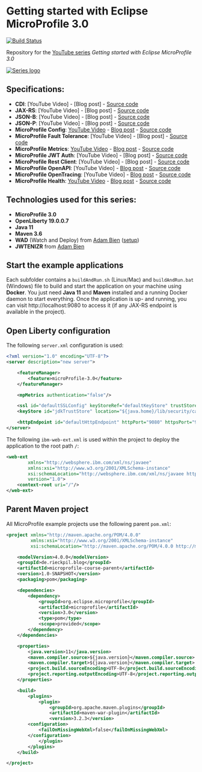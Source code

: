 # Getting started with Eclipse MicroProfile 3.0 

[![Build Status](https://travis-ci.org/rieckpil/getting-started-with-eclipse-microprofile.svg?branch=master)](https://travis-ci.org/rieckpil/getting-started-with-eclipse-microprofile)

Repository for the [YouTube series](https://www.youtube.com/watch?v=0h3QceSBBiY&list=PLFjB4VDnlT_3vXkrLkSBW7j6ygQRXBypA) *Getting started with Eclipse MicroProfile 3.0*

[![Series logo](https://rieckpil.de/wp-content/uploads/2019/08/eclipseMicroProfileGettingStartedYouTubeSeriesLogo.png "Series Logo")](https://www.youtube.com/watch?v=0h3QceSBBiY&list=PLFjB4VDnlT_3vXkrLkSBW7j6ygQRXBypA)

## Specifications:

* **CDI**: [YouTube Video] - [Blog post] - [Source code](https://github.com/rieckpil/getting-started-with-eclipse-microprofile/tree/master/cdi)
* **JAX-RS**: [YouTube Video] - [Blog post] - [Source code](https://github.com/rieckpil/getting-started-with-eclipse-microprofile/tree/master/jax-rs)
* **JSON-B**: [YouTube Video] - [Blog post] - [Source code](https://github.com/rieckpil/getting-started-with-eclipse-microprofile/tree/master/json-b)
* **JSON-P**: [YouTube Video] - [Blog post] - [Source code](https://github.com/rieckpil/getting-started-with-eclipse-microprofile/tree/master/json-p)
* **MicroProfile Config**: [YouTube Video](https://youtu.be/0h3QceSBBiY) - [Blog post](https://rieckpil.de/whatis-eclipse-microprofile-config/) - [Source code](https://github.com/rieckpil/getting-started-with-eclipse-microprofile/tree/master/microprofile-config)
* **MicroProfile Fault Tolerance**: [YouTube Video] - [Blog post] - [Source code](https://github.com/rieckpil/getting-started-with-eclipse-microprofile/tree/master/microprofile-fault-tolerance)
* **MicroProfile Metrics**: [YouTube Video](https://www.youtube.com/watch?v=jI6DoNYVd-U) - [Blog post](https://rieckpil.de/whatis-eclipse-microprofile-metrics/) - [Source code](https://github.com/rieckpil/getting-started-with-eclipse-microprofile/tree/master/microprofile-metrics)
* **MicroProfile JWT Auth**: [YouTube Video] - [Blog post] - [Source code](https://github.com/rieckpil/getting-started-with-eclipse-microprofile/tree/master/microprofile-jwt-auth)
* **MicroProfile Rest Client**: [YouTube Video] - [Blog post] - [Source code](https://github.com/rieckpil/getting-started-with-eclipse-microprofile/tree/master/microprofile-rest-client)
* **MicroProfile OpenAPI**: [YouTube Video] - [Blog post](https://rieckpil.de/whatis-eclipse-microprofile-openapi/) - [Source code](https://github.com/rieckpil/getting-started-with-eclipse-microprofile/tree/master/microprofile-open-api)
* **MicroProfile OpenTracing**: [YouTube Video] - [Blog post](https://rieckpil.de/whatis-eclipse-microprofile-opentracing/) - [Source code](https://github.com/rieckpil/getting-started-with-eclipse-microprofile/tree/master/microprofile-open-tracing)
* **MicroProfile Health**: [YouTube Video](https://www.youtube.com/watch?v=nq_gdPUTx5c) - [Blog post](https://rieckpil.de/whatis-eclipse-microprofile-health/) - [Source code](https://github.com/rieckpil/getting-started-with-eclipse-microprofile/tree/master/microprofile-health)

## Technologies used for this series:

* **MicroProfile 3.0**
* **OpenLiberty 19.0.0.7**
* **Java 11**
* **Maven 3.6**
* **WAD** (Watch and Deploy) from [Adam Bien](https://wad.sh/) ([setup](https://rieckpil.de/review-improved-java-jakarta-ee-productivity-with-adam-biens-wad-watch-and-deploy/))
* **JWTENIZR** from [Adam Bien](http://jwtenizr.sh/)

## Start the example applications 

Each subfolder contains a `buildAndRun.sh` (Linux/Mac) and `buildAndRun.bat` (Windows) file to build and start the application on your machine using **Docker**. You just need **Java 11** and **Maven** installed and a running Docker daemon to start everything. Once the application is up- and running, you can visit http://localhost:9080 to access it (if any JAX-RS endpoint is available in the project).

## Open Liberty configuration

The following `server.xml` configuration is used:

```xml
<?xml version="1.0" encoding="UTF-8"?>
<server description="new server">

    <featureManager>
        <feature>microProfile-3.0</feature>
    </featureManager>

    <mpMetrics authentication="false"/>

    <ssl id="defaultSSLConfig" keyStoreRef="defaultKeyStore" trustStoreRef="jdkTrustStore" />
    <keyStore id="jdkTrustStore" location="${java.home}/lib/security/cacerts" password="changeit" />

    <httpEndpoint id="defaultHttpEndpoint" httpPort="9080" httpsPort="9443"/>
</server>
```

The following `ibm-web-ext.xml` is used within the project to deploy the application to the root path `/`:

```xml
<web-ext
        xmlns="http://websphere.ibm.com/xml/ns/javaee"
        xmlns:xsi="http://www.w3.org/2001/XMLSchema-instance"
        xsi:schemaLocation="http://websphere.ibm.com/xml/ns/javaee http://websphere.ibm.com/xml/ns/javaee/ibm-web-ext_1_0.xsd"
        version="1.0">
    <context-root uri="/"/>
</web-ext>
```

## Parent Maven project

All MicroProfile example projects use the following parent `pom.xml`:

```xml
<project xmlns="http://maven.apache.org/POM/4.0.0"
         xmlns:xsi="http://www.w3.org/2001/XMLSchema-instance"
         xsi:schemaLocation="http://maven.apache.org/POM/4.0.0 http://maven.apache.org/xsd/maven-4.0.0.xsd">

    <modelVersion>4.0.0</modelVersion>
    <groupId>de.rieckpil.blog</groupId>
    <artifactId>microprofile-course-parent</artifactId>
    <version>1.0-SNAPSHOT</version>
    <packaging>pom</packaging>

    <dependencies>
        <dependency>
            <groupId>org.eclipse.microprofile</groupId>
            <artifactId>microprofile</artifactId>
            <version>3.0</version>
            <type>pom</type>
            <scope>provided</scope>
        </dependency>
    </dependencies>

    <properties>
        <java.version>11</java.version>
        <maven.compiler.source>${java.version}</maven.compiler.source>
        <maven.compiler.target>${java.version}</maven.compiler.target>
        <project.build.sourceEncoding>UTF-8</project.build.sourceEncoding>
        <project.reporting.outputEncoding>UTF-8</project.reporting.outputEncoding>
    </properties>

    <build>
        <plugins>
            <plugin>
                <groupId>org.apache.maven.plugins</groupId>
                <artifactId>maven-war-plugin</artifactId>
                <version>3.2.3</version>
		<configuration>
			<failOnMissingWebXml>false</failOnMissingWebXml>
		</configuration>
            </plugin>
        </plugins>
    </build>

</project>
```
